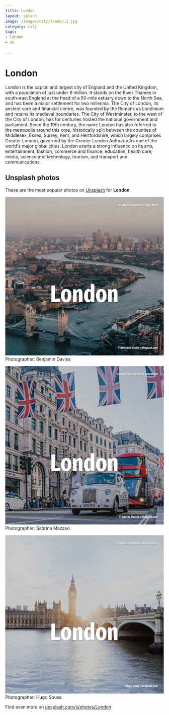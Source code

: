 ```yaml
---
title: London
layout: splash
image: /images/city/london.1.jpg
category: city
tags:
- london
- uk

---
```

# London

London is the capital and largest city of England and the United Kingdom, with a population of just  under 9 million. It stands on the River Thames in south-east England at the head of a 50-mile  estuary down to the  North Sea, and has been a major settlement for two millennia. The City of London, its ancient core and financial centre, was founded by the Romans as Londinium  and retains its medieval boundaries. The City of Westminster, to the west of the City of London, has for centuries hosted the national  government and parliament.  Since the 19th century, the name London has also referred to the metropolis around this core,  historically split between the counties of Middlesex, Essex, Surrey, Kent, and Hertfordshire, which  largely comprises Greater London, governed by the Greater London Authority.As one of the world's  major global cities, London exerts a strong influence on its arts, entertainment, fashion, commerce  and finance, education, health care, media, science and technology, tourism, and transport and  communications. 

 
## Unsplash photos
These are the most popular photos on [Unsplash](https://unsplash.com) for **London**.
 
![London](/images/city/london.1.jpg)
Photographer:  Benjamin Davies
 
![London](/images/city/london.2.jpg)
Photographer:  Sabrina Mazzeo
 
![London](/images/city/london.3.jpg)
Photographer:  Hugo Sousa
 
Find even more on [unsplash.com/s/photos/London](https://unsplash.com/s/photos/London)
 
